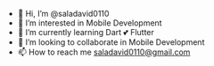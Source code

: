 - 👋 Hi, I’m @saladavid0110
- 👀 I’m interested in Mobile Development
- 🌱 I’m currently learning Dart 💕 Flutter 
- 💞️ I’m looking to collaborate in Mobile Development
- 📫 How to reach me saladavid0110@gmail.com

<!---
saladavid0110/saladavid0110 is a ✨ special ✨ repository because its `README.md` (this file) appears on your GitHub profile.
You can click the Preview link to take a look at your changes.
--->

